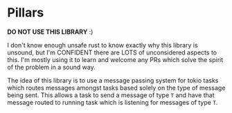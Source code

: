 # Pillars

**DO NOT USE THIS LIBRARY** :)

I don't know enough unsafe rust to know exactly why this library is unsound, but
I'm CONFIDENT there are LOTS of unconsidered aspects to this. I'm mostly using
it to learn and welcome any PRs which solve the spirit of the problem in a sound
way.

The idea of this library is to use a message passing system for tokio
tasks which routes messages amongst tasks based solely on the type of 
message being sent. This allows a task to send a message of type `T` and have
that message routed to running task which is listening for messages of type `T`.
